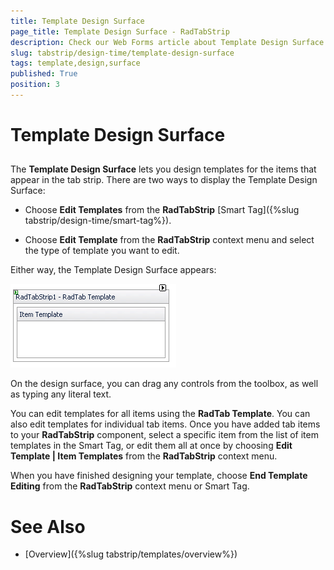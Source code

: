```yaml
---
title: Template Design Surface
page_title: Template Design Surface - RadTabStrip
description: Check our Web Forms article about Template Design Surface.
slug: tabstrip/design-time/template-design-surface
tags: template,design,surface
published: True
position: 3
---
```


# Template Design Surface

## 

The **Template Design Surface** lets you design templates for the items that appear in the tab strip. There are two ways to display the Template Design Surface:

* Choose **Edit Templates** from the **RadTabStrip** [Smart Tag]({%slug tabstrip/design-time/smart-tag%}).

* Choose **Edit Template** from the **RadTabStrip** context menu and select the type of template you want to edit.

Either way, the Template Design Surface appears:

![Template Design Surface](images/tabstrip_templatedesignsurface.png)

On the design surface, you can drag any controls from the toolbox, as well as typing any literal text.

You can edit templates for all items using the **RadTab Template**. You can also edit templates for individual tab items. Once you have added tab items to your **RadTabStrip** component, select a specific item from the list of item templates in the Smart Tag, or edit them all at once by choosing **Edit Template | Item Templates** from the **RadTabStrip** context menu.

When you have finished designing your template, choose **End Template Editing** from the **RadTabStrip** context menu or Smart Tag.

# See Also

 * [Overview]({%slug tabstrip/templates/overview%})
